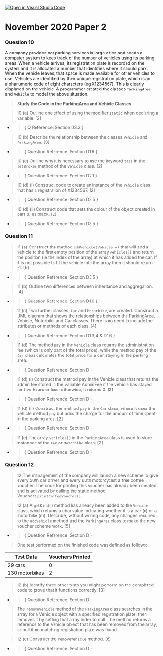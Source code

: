 [![Open in Visual Studio Code](https://classroom.github.com/assets/open-in-vscode-718a45dd9cf7e7f842a935f5ebbe5719a5e09af4491e668f4dbf3b35d5cca122.svg)](https://classroom.github.com/online_ide?assignment_repo_id=11510800&assignment_repo_type=AssignmentRepo)
# November 2020 Paper 2

### Question 10

A company provides car parking services in large cities and needs a computer system to keep track of the number of vehicles using its parking areas. 
When a vehicle arrives, its registration plate is recorded on the system and it is allocated a number that identifies where it should park. When the vehicle leaves, that space is made available for other vehicles to use. 
Vehicles are identified by their unique registration plate, which is an alphanumeric code of 
eight characters (eg X1234567). This is clearly displayed on the vehicle. 
A programmer created the classes `ParkingArea` and `Vehicle` to model the above situation. 

> **Study the Code in the ParkingArea and Vehicle Classes**

> 10 (a) Outline one effect of using the modifier `static` when declaring a variable. [2]

- > { Q Reference: Section D3.3 }

> 10 (b) Describe the relationship between the classes `Vehicle` and `ParkingArea`.	[3] 

- > { Question Reference: Section D1.6 }

> 10 (c) Outline why it is necessary to use the keyword `this` in the `setBroken` method of the  `Vehicle` class.	[2] 

- > { Question Reference: Section D2.1 }

> 10 (d) (i)	Construct code to create an instance of the `Vehicle` class that has a registration of X1234567.	[2]

- > { Question Reference: Section D3.5 }

> 10 (d) (ii)	Construct code that sets the colour of the object created in part (i) as black.	[2] 

- > { Question Reference: Section D3.5 }

### Question 11

> 11 (a) Construct the method `addVehicle(Vehicle v)` that will add a vehicle to the first empty position of the array `vehicles[]` and return the position (ie the index of the array) at which it has added the car. If it is not possible to fit the vehicle into the array 
then it should return -1.	[6] 

- > { Question Reference: Section D3.5 }

> 11 (b) Outline two differences between inheritance and aggregation.	[4]

- > { Question Reference: Section D1.6 }

> 11 (c) Two further classes, `Car` and `Motorbike`, are created. Construct a UML diagram that shows the relationships between the ParkingArea, Vehicle, Motorbike and Car classes. There is no need to include the attributes or methods of each class.	[4] 

- > { Question Reference: Section D1.3,4 & D1.6 }

 > 11 (d) The method `pay` in the `Vehicle` class returns the administration fee (which is only part of the total price), while the method pay of the `Car` class calculates the total price for a car staying in the parking area. 

 - > { Question Reference: Section D }

 > 11 (d) (i) Construct the method pay in the Vehicle class that returns the admin fee stored in the variable AdminFee if the vehicle has stayed for five hours or less; otherwise, it returns 0.	[2] 

 - > { Question Reference: Section D }

 > 11 (d) (ii) Construct the method `pay` in the `Car` class, where it uses the vehicle method `pay` but adds the charge for the amount of time spent in the parking area.	[2] 

  - > { Question Reference: Section D }

 > 11 (e) The array `vehicles[]` in the `ParkingArea` class is used to store instances of the `Car` or `Motorbike` class. [2]

 - > { Question Reference: Section D }

 ### Question 12

 > 12 The management of the company will launch a new scheme to give every 50th car driver and every 60th motorcyclist a free coffee voucher. The code for printing this voucher has already been created and is activated by calling the static method Vouchers.`printCoffeeVoucher()`. 

  > 12 (a) A `getKind()` method has already been added to the `Vehicle` class, which returns a char value indicating whether it is a car (c) or a motorbike (m). 
 Describe, without writing code, any changes required to the `addVehicle` method and the `ParkingArea` class to make the new voucher scheme work.	[5] 

  - > { Question Reference: Section D }

 > One test performed on the finished code was defined as follows: 

 Test Data | Vouchers Printed
 -----|-----
 29 cars | 0
 130 motorbikes | 2

 > 12 (b) Identify three other tests you might perform on the completed code to prove that it 
functions correctly. [3]

 - > { Question Reference: Section D }

> The `removeVehicle` method of the `ParkingArea` class searches in the array for a Vehicle 
object with a specified registration plate, then removes it by setting that array index to null. The method returns a reference to the Vehicle object that has been removed from the array, or null if no matching registration plate was found. 

> 12 (c) Construct the `removeVehicle` method. [6]

 - > { Question Reference: Section D }
